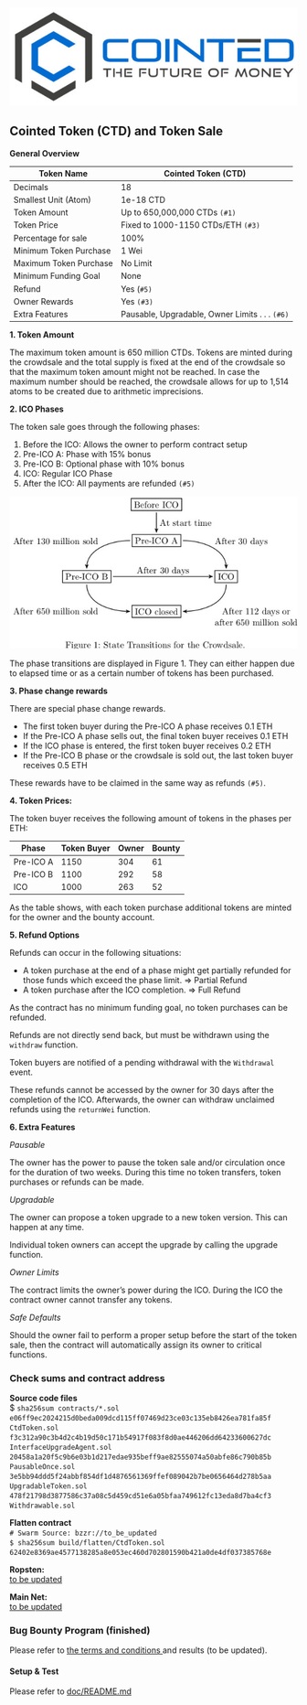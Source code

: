 ![Cointed](doc/cointed.jpg)

## Cointed Token (CTD) and Token Sale

**General Overview**

Token Name|Cointed Token (CTD)
---|---
Decimals|18
Smallest Unit (Atom)|1e-18 CTD
Token Amount|Up to 650,000,000 CTDs `(#1)`
Token Price|Fixed to 1000-1150 CTDs/ETH `(#3)`
Percentage for sale|100%
Minimum Token Purchase|1 Wei
Maximum Token Purchase|No Limit
Minimum Funding Goal|None
Refund|Yes (`#5)`
Owner Rewards|Yes `(#3)`
Extra Features|Pausable, Upgradable, Owner Limits . . . `(#6)`

**1. Token Amount**

The maximum token amount is 650 million CTDs.
Tokens are minted during the crowdsale and the total supply is fixed at the end of the crowdsale so that the maximum token amount might not be reached.
In case the maximum number should be reached, the crowdsale allows for up to 1,514 atoms to be created due to arithmetic imprecisions.

**2. ICO Phases**

The token sale goes through the following phases:

1. Before the ICO: Allows the owner to perform contract setup
2. Pre-ICO A: Phase with 15% bonus
3. Pre-ICO B: Optional phase with 10% bonus
4. ICO: Regular ICO Phase
5. After the ICO: All payments are refunded `(#5)`

![Figure 1](doc/stateTransition.jpg)


The phase transitions are displayed in Figure 1.
They can either happen due to elapsed time or as a certain number of tokens has been purchased.

**3. Phase change rewards**

There are special phase change rewards.

- The first token buyer during the Pre-ICO A phase receives 0.1 ETH
- If the Pre-ICO A phase sells out, the final token buyer receives 0.1 ETH
- If the ICO phase is entered, the first token buyer receives 0.2 ETH
- If the Pre-ICO B phase or the crowdsale is sold out, the last token buyer receives 0.5 ETH

These rewards have to be claimed in the same way as refunds `(#5)`.


**4. Token Prices:**

The token buyer receives the following amount of tokens in the phases per ETH:

Phase|Token Buyer|Owner|Bounty
---|---|---|---
Pre-ICO A|1150|304|61
Pre-ICO B|1100|292|58
ICO|1000|263|52

As the table shows, with each token purchase additional tokens are minted for the owner and the bounty account.


**5. Refund Options**

Refunds can occur in the following situations:
- A token purchase at the end of a phase might get partially refunded for those funds
which exceed the phase limit. ⇒ Partial Refund
- A token purchase after the ICO completion. ⇒ Full Refund

As the contract has no minimum funding goal, no token purchases can be refunded.

Refunds are not directly send back, but must be withdrawn using the `withdraw` function.

Token buyers are notified of a pending withdrawal with the `Withdrawal` event.

These refunds cannot be accessed by the owner for 30 days after the completion of the ICO.
Afterwards, the owner can withdraw unclaimed refunds using the `returnWei` function.

**6. Extra Features**

_Pausable_

The owner has the power to pause the token sale and/or circulation once for the duration of two weeks.
During this time no token transfers, token purchases or refunds can be made.

_Upgradable_

The owner can propose a token upgrade to a new token version. This can happen at any time.

Individual token owners can accept the upgrade by calling the upgrade function.

_Owner Limits_

The contract limits the owner’s power during the ICO.
During the ICO the contract owner cannot transfer any tokens.

_Safe Defaults_

Should the owner fail to perform a proper setup before the start of the token sale, then the contract will automatically assign its owner to critical functions.


### Check sums and contract address

**Source code files**<br>
$ `sha256sum contracts/*.sol`<br />
`e06ff9ec2024215d0beda009dcd115ff07469d23ce03c135eb8426ea781fa85f  CtdToken.sol`<br />
`f3c312a90c3b4d2c4b19d50c171b54917f083f8d0ae446206dd64233600627dc  InterfaceUpgradeAgent.sol`<br />
`20458a1a20f5c9b6e03b1d217edae935beff9ae82555074a50abfe86c790b85b  PausableOnce.sol`<br />
`3e5bb94ddd5f24abbf854df1d4876561369ffef089042b7be0656464d278b5aa  UpgradableToken.sol`<br />
`478f21798d3877586c37a08c5d459cd51e6a05bfaa749612fc13eda8d7ba4cf3  Withdrawable.sol`<br />

**Flatten contract**<br>
`# Swarm Source: bzzr://to_be_updated`<br/>
`$ sha256sum build/flatten/CtdToken.sol` <br/>
`62402e8369ae4577138285a8e053ec460d702801590b421a0de4df037385768e `

**Ropsten:**<br/>
<a href="https://ropsten.etherscan.io/address/0x46f3d0f7a2bd8b44eefdce89b01cd9b0fda6ccab">to be updated</a>

**Main Net:**<br/>
<a href="https://main.etherscan.io/address/">to be updated</a>

### Bug Bounty Program (finished)

Please refer to <a href="https://www.reddit.com/r/ethdev/comments/75x5kb/bug_bountyico_cointed_token_audit_100k_reward/">
the terms and conditions
</a>
and <a>results</a> (to be updated).
<br/>

#### Setup & Test 
Please refer to <a href="../doc/README.md">doc/README.md</a>

